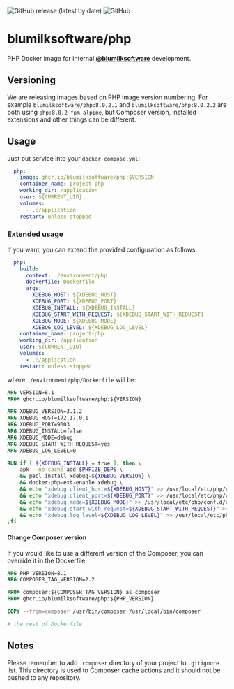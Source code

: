 ![GitHub release (latest by date)](https://img.shields.io/github/v/release/blumilksoftware/php?style=for-the-badge) ![GitHub](https://img.shields.io/github/license/blumilksoftware/php?style=for-the-badge)

# blumilksoftware/php
PHP Docker image for internal **[@blumilksoftware](https://github.com/blumilksoftware)** development.

## Versioning
We are releasing images based on PHP image version numbering. For example `blumilksoftware/php:8.0.2.1` and `blumilksoftware/php:8.0.2.2` are both using `php:8.0.2-fpm-alpine`, but Composer version, installed extensions and other things can be different.

## Usage
Just put service into your `docker-compose.yml`:
```yaml
  php:
    image: ghcr.io/blumilksoftware/php:$VERSION
    container_name: project-php
    working_dir: /application
    user: ${CURRENT_UID}
    volumes:
      - .:/application
    restart: unless-stopped
```

### Extended usage
If you want, you can extend the provided configuration as follows:
```yaml
  php:
    build:
      context: ./environment/php
      dockerfile: Dockerfile
      args:
        XDEBUG_HOST: ${XDEBUG_HOST}
        XDEBUG_PORT: ${XDEBUG_PORT}
        XDEBUG_INSTALL: ${XDEBUG_INSTALL}
        XDEBUG_START_WITH_REQUEST: ${XDEBUG_START_WITH_REQUEST}
        XDEBUG_MODE: ${XDEBUG_MODE}
        XDEBUG_LOG_LEVEL: ${XDEBUG_LOG_LEVEL}
    container_name: project-php
    working_dir: /application
    user: ${CURRENT_UID}
    volumes:
      - .:/application
    restart: unless-stopped
```
where `./environment/php/Dockerfile` will be:
```dockerfile
ARG VERSION=8.1
FROM ghcr.io/blumilksoftware/php:${VERSION}

ARG XDEBUG_VERSION=3.1.2
ARG XDEBUG_HOST=172.17.0.1
ARG XDEBUG_PORT=9003
ARG XDEBUG_INSTALL=false
ARG XDEBUG_MODE=debug
ARG XDEBUG_START_WITH_REQUEST=yes
ARG XDEBUG_LOG_LEVEL=0

RUN if [ ${XDEBUG_INSTALL} = true ]; then \
    apk --no-cache add $PHPIZE_DEPS \
    && pecl install xdebug-${XDEBUG_VERSION} \
    && docker-php-ext-enable xdebug \
    && echo "xdebug.client_host=${XDEBUG_HOST}" >> /usr/local/etc/php/conf.d/xdebug.ini \
    && echo "xdebug.client_port=${XDEBUG_PORT}" >> /usr/local/etc/php/conf.d/xdebug.ini \
    && echo "xdebug.mode=${XDEBUG_MODE}" >> /usr/local/etc/php/conf.d/xdebug.ini \
    && echo "xdebug.start_with_request=${XDEBUG_START_WITH_REQUEST}" >> /usr/local/etc/php/conf.d/xdebug.ini \
    && echo "xdebug.log_level=${XDEBUG_LOG_LEVEL}" >> /usr/local/etc/php/conf.d/docker-php-ext-xdebug.ini \
;fi
```
#### Change Composer version
If you would like to use a different version of the Composer, you can override it in the Dockerfile:
```dockerfile
ARG PHP_VERSION=8.1
ARG COMPOSER_TAG_VERSION=2.2

FROM composer:${COMPOSER_TAG_VERSION} as composer
FROM ghcr.io/blumilksoftware/php:${PHP_VERSION}

COPY --from=composer /usr/bin/composer /usr/local/bin/composer

# the rest of Dockerfile
```
## Notes
Please remember to add `.composer` directory of your project to `.gitignore` list. This directory is used to Composer cache actions and it should not be pushed to any repository.
